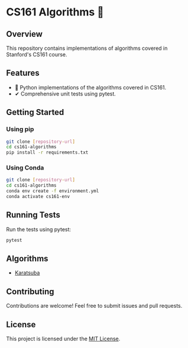 # CS161 Algorithms 🚀

## Overview
This repository contains implementations of algorithms covered in Stanford's CS161 course.

## Features
- 🐍 Python implementations of the algorithms covered in CS161.
- ✔ Comprehensive unit tests using pytest.

## Getting Started

### Using pip
```bash
git clone [repository-url]
cd cs161-algorithms
pip install -r requirements.txt
```

### Using Conda
```bash
git clone [repository-url]
cd cs161-algorithms
conda env create -f environment.yml
conda activate cs161-env
```

## Running Tests
Run the tests using pytest:
```bash
pytest
```

## Algorithms
- [Karatsuba](src/karatsuba.py)

## Contributing
Contributions are welcome! Feel free to submit issues and pull requests.

## License
This project is licensed under the [MIT License](LICENSE).
